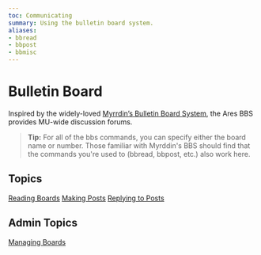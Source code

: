 ```yaml
---
toc: Communicating
summary: Using the bulletin board system.
aliases:
- bbread
- bbpost
- bbmisc
---
```

# Bulletin Board

Inspired by the widely-loved [Myrrdin’s Bulletin Board System](http://www.firstmagic.com/~merlin/mushcode/mc.bb.html), the Ares BBS provides MU-wide discussion forums.

> **Tip:** For all of the bbs commands, you can specify either the board name or number.  Those familiar with Myrddin's BBS should find that the commands you're used to (bbread, bbpost, etc.) also work here.

## Topics

[Reading Boards](/help/bbs/reading)
[Making Posts](/help/bbs/posting)
[Replying to Posts](/help/bbs/replies)

## Admin Topics

[Managing Boards](/help/bbs/admin)